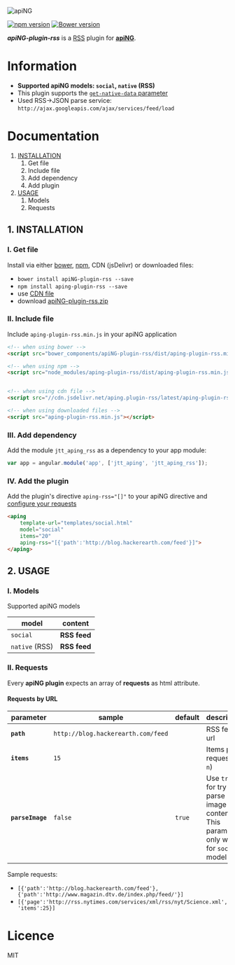 [logo]: http://aping.io/logo/320/aping-plugin.png "apiNG Plugin"
![apiNG][logo]

[![npm version](https://badge.fury.io/js/aping-plugin-rss.png)](https://badge.fury.io/js/aping-plugin-rss)
[![Bower version](https://badge.fury.io/bo/apiNG-plugin-rss.png)](https://badge.fury.io/bo/apiNG-plugin-rss)

**_apiNG-plugin-rss_** is a [RSS](http://cyber.law.harvard.edu/rss/rss.html) plugin for [**apiNG**](https://github.com/JohnnyTheTank/apiNG).

# Information
* **Supported apiNG models: `social`, `native` (RSS)**
* This plugin supports the [`get-native-data` parameter](https://aping.readme.io/docs/advanced#parameters)
* Used RSS->JSON parse service: `http://ajax.googleapis.com/ajax/services/feed/load`

# Documentation

1. [INSTALLATION](#1-installation)
    1. Get file
    2. Include file
    3. Add dependency
    4. Add plugin
2. [USAGE](#2-usage)
    1. Models
    2. Requests

## 1. INSTALLATION

### I. Get file
Install via either [bower](http://bower.io/), [npm](https://www.npmjs.com/), CDN (jsDelivr) or downloaded files:

* `bower install apiNG-plugin-rss --save`
* `npm install aping-plugin-rss --save`
* use [CDN file](https://www.jsdelivr.com/projects/aping.plugin-rss)
* download [apiNG-plugin-rss.zip](https://github.com/JohnnyTheTank/apiNG-plugin-rss/zipball/master)

### II. Include file
Include `aping-plugin-rss.min.js` in your apiNG application

```html
<!-- when using bower -->
<script src="bower_components/apiNG-plugin-rss/dist/aping-plugin-rss.min.js"></script>

<!-- when using npm -->
<script src="node_modules/aping-plugin-rss/dist/aping-plugin-rss.min.js"></script>


<!-- when using cdn file -->
<script src="//cdn.jsdelivr.net/aping.plugin-rss/latest/aping-plugin-rss.min.js"></script>

<!-- when using downloaded files -->
<script src="aping-plugin-rss.min.js"></script>
```

### III. Add dependency
Add the module `jtt_aping_rss` as a dependency to your app module:
```js
var app = angular.module('app', ['jtt_aping', 'jtt_aping_rss']);
```

### IV. Add the plugin
Add the plugin's directive `aping-rss="[]"` to your apiNG directive and [configure your requests](#ii-requests)
```html
<aping
    template-url="templates/social.html"
    model="social"
    items="20"
    aping-rss="[{'path':'http://blog.hackerearth.com/feed'}]">
</aping>
```

## 2. USAGE

### I. Models
Supported apiNG models

|  model   | content |
|----------|---------|
| `social` | **RSS feed** |
| `native` (RSS) | **RSS feed** |

### II. Requests
Every **apiNG plugin** expects an array of **requests** as html attribute.

#### Requests by URL
|  parameter  | sample | default | description | optional |
|----------|---------|---------|---------|---------|
| **`path`** | `http://blog.hackerearth.com/feed` | |  RSS feed url | no |
| **`items`**  | `15` | | Items per request (`0`-`n`) |  yes  |
| **`parseImage`**  | `false` | `true` | Use `true` for try to parse image from content. This parameter only works for `social` model |  yes  |

Sample requests:
* `[{'path':'http://blog.hackerearth.com/feed'}, {'path':'http://www.magazin.dtv.de/index.php/feed/'}]`
* `[{'page':'http://rss.nytimes.com/services/xml/rss/nyt/Science.xml', 'items':25}]`

# Licence
MIT


